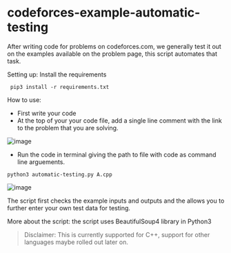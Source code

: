 # codeforces-example-automatic-testing

After writing code for problems on codeforces.com, we generally test it out on the examples available on the problem page, this script automates that task.

Setting up:
Install the requirements

``` pip3 install -r requirements.txt```

How to use:
* First write your code 
* At the top of your your code file, add a single line comment with the link to the problem that you are solving.

![image](https://user-images.githubusercontent.com/36476228/43288642-237baa72-9146-11e8-84a6-b37c0f60c055.png)

* Run the code in terminal giving the path to file with code as command line arguements.

``` python3 automatic-testing.py A.cpp ```


![image](https://user-images.githubusercontent.com/36476228/43288762-7d857c96-9146-11e8-88ca-9ec008d38dd3.png)

The script first checks the example inputs and outputs and the allows you to further enter your own test data for testing.

More about the script: the script uses BeautifulSoup4 library in Python3

> Disclaimer: This is currently supported for C++, support for other languages maybe rolled out later on.



